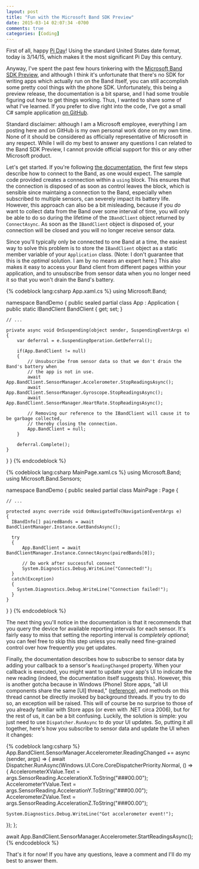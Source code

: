 ```yaml
---
layout: post
title: "Fun with the Microsoft Band SDK Preview"
date: 2015-03-14 02:07:34 -0700
comments: true
categories: [Coding]
---
```


First of all, happy [Pi Day](http://en.wikipedia.org/wiki/Pi_Day)! Using the standard United States
date format, today is 3/14/15, which makes it the most significant Pi Day this century.

Anyway, I've spent the past few hours tinkering with the
[Microsoft Band SDK Preview](http://developer.microsoftband.com/), and although I think it's
unfortunate that there's no SDK for writing apps which actually run on the Band itself, you can
still accomplish some pretty cool things with the phone SDK. Unfortunately, this being a preview
release, the documentation is a bit sparse, and I had some trouble figuring out how to get things
working. Thus, I wanted to share some of what I've learned. If you prefer to dive right into the
code, I've got a small C# sample application [on GitHub](https://github.com/mlindgren/BandDemo).

Standard disclaimer: although I am a Microsoft employee, everything I am posting here and on GitHub
is my own personal work done on my own time. None of it should be considered as officially
representative of Microsoft in any respect. While I will do my best to answer any questions I can
related to the Band SDK Preview, I cannot provide official support for this or any other Microsoft
product.

Let's get started. If you're following
[the documentation](http://developer.microsoftband.com/docs/MicrosoftBandSDKPreview.pdf), the first
few steps describe how to connect to the Band, as one would expect. The sample code provided creates
a connection within a `using` block. This ensures that the connection is disposed of as soon as
control leaves the block, which is sensible since maintaing a connection to the Band, especially
when subscribed to multiple sensors, can severely impact its battery life. However, this approach
can also be a bit misleading, because if you _do_ want to collect data from the Band over some
interval of time, you will only be able to do so during the lifetime of the `IBandClient` object
returned by `ConnectAsync`. As soon as the `IBandClient` object is disposed of, your connection will
be closed and you will no longer receive sensor data.

Since you'll typically only be connected to one Band at a time, the easiest way to solve this
problem is to store the `IBandClient` object as a static member variable of your `Application`
class. (Note: I don't guarantee that this is the _optimal_ solution. I am by no means an expert
here.) This also makes it easy to access your Band client from different pages within your
application, and to unsubscribe from sensor data when you no longer need it so that you won't drain
the Band's battery.<!-- more -->

{% codeblock lang:csharp App.xaml.cs %}
using Microsoft.Band;

namespace BandDemo
{
  public sealed partial class App : Application
  {
    public static IBandClient BandClient
    {
      get; set;
    }

    // ...

    private async void OnSuspending(object sender, SuspendingEventArgs e)
    {
        var deferral = e.SuspendingOperation.GetDeferral();

        if(App.BandClient != null)
        {
            // Unsubscribe from sensor data so that we don't drain the Band's battery when
            // the app is not in use.
            await App.BandClient.SensorManager.Accelerometer.StopReadingsAsync();
            await App.BandClient.SensorManager.Gyroscope.StopReadingsAsync();
            await App.BandClient.SensorManager.HeartRate.StopReadingsAsync();

            // Removing our reference to the IBandClient will cause it to be garbage collected,
            // thereby closing the connection.
            App.BandClient = null;
        }

        deferral.Complete();
    }
  }
}
{% endcodeblock %}

{% codeblock lang:csharp MainPage.xaml.cs %}
using Microsoft.Band;
using Microsoft.Band.Sensors;

namespace BandDemo
{
  public sealed partial class MainPage : Page
  {

    // ...

    protected async override void OnNavigatedTo(NavigationEventArgs e)
    {
      IBandInfo[] pairedBands = await BandClientManager.Instance.GetBandsAsync();

      try
      {
          App.BandClient = await BandClientManager.Instance.ConnectAsync(pairedBands[0]);

          // Do work after successful connect
          System.Diagnostics.Debug.WriteLine("Connected!");
      }
      catch(Exception)
      {
        System.Diagnostics.Debug.WriteLine("Connection failed!");
      }
    }
  }
}
{% endcodeblock %}

The next thing you'll notice in the documentation is that it recommends that you query the device
for available reporting intervals for each sensor. It's fairly easy to miss that setting the
reporting interval is _completely optional_; you can feel free to skip this step unless you really
need fine-grained control over how frequently you get updates.

Finally, the documentation describes how to subscribe to sensor data by adding your callback to a
sensor's `ReadingChanged` property. When your callback is executed, you might want to update your
app's UI to indicate the new reading (indeed, the documentation itself suggests this). However, this
is another gotcha because in Windows (Phone) Store apps, "all UI components share the same [UI]
thread," ([reference](https://msdn.microsoft.com/en-us/library/windows/apps/hh994635.aspx)), and
methods on this thread cannot be directly invoked by background threads. If you try to do so, an
exception will be raised. This will of course be no surprise to those of you already familiar with
Store apps (or even with .NET circa 2006), but for the rest of us, it can be a bit confusing.
Luckily, the solution is simple: you just need to use `Dispatcher.RunAsync` to do your UI updates.
So, putting it all together, here's how you subscribe to sensor data and update the UI when it
changes:

{% codeblock lang:csharp %}
App.BandClient.SensorManager.Accelerometer.ReadingChanged += async (sender, args) =>
{
  await Dispatcher.RunAsync(Windows.UI.Core.CoreDispatcherPriority.Normal, () =>
  {
    AccelerometerXValue.Text = args.SensorReading.AccelerationX.ToString("###00.00");
    AccelerometerYValue.Text = args.SensorReading.AccelerationY.ToString("###00.00");
    AccelerometerZValue.Text = args.SensorReading.AccelerationZ.ToString("###00.00");

    System.Diagnostics.Debug.WriteLine("Got accelerometer event!");
  });
};

await App.BandClient.SensorManager.Accelerometer.StartReadingsAsync();
{% endcodeblock %}

That's it for now! If you have any questions, leave a comment and I'll do my best to answer them.
